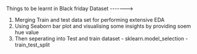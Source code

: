 Things to be learnt in Black friday Dataset ------->

1. Merging Train and test data set for performing extensive EDA
2. Using Seaborn bar plot and visualising some insights by providing soem hue value
3. Then seperating into Test and train dataset - sklearn.model_selection - train_test_split
